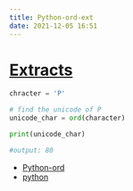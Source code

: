 ```yaml
---
title: Python-ord-ext
date: 2021-12-05 16:51
---
```

# [Extracts](Extracts)

```python
chracter = 'P'

# find the unicode of P
unicode_char = ord(character)

print(unicode_char)

#output: 80
```

- [Python-ord](python-ord)
- [python](python)
